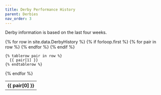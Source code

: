 ```yaml
---
title: Derby Performance History
parent: Derbies
nav_order: 3
---
```


Derby information is based on the last four weeks.

<table>
  {% for row in site.data.DerbyHistory %}
    {% if forloop.first %}
    <tr>
      {% for pair in row %}
        <th>{{ pair[0] }}</th>
      {% endfor %}
    </tr>
    {% endif %}

    {% tablerow pair in row %}
      {{ pair[1] }}
    {% endtablerow %}
  {% endfor %}
</table>
